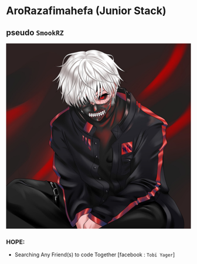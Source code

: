 # AroRazafimahefa (Junior Stack)
## pseudo `SmookRZ`
![kaneki](./image/myProfil.jpg)
### HOPE:
* Searching Any Friend(s) to code Together [facebook : `Tobï Yager`]
